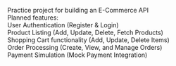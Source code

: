 Practice project for building an E-Commerce API <br>
Planned features:<br>
User Authentication (Register & Login)<br>
Product Listing (Add, Update, Delete, Fetch Products)<br>
Shopping Cart functionality (Add, Update, Delete Items)<br>
Order Processing (Create, View, and Manage Orders)<br>
Payment Simulation (Mock Payment Integration)<br>
